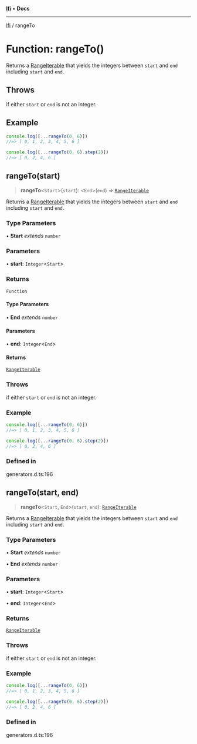 [**lfi**](../readme.md) • **Docs**

***

[lfi](../globals.md) / rangeTo

# Function: rangeTo()

Returns a [RangeIterable](../type-aliases/RangeIterable.md) that yields the integers between `start` and
`end` including `start` and `end`.

## Throws

if either `start` or `end` is not an integer.

## Example

```js
console.log([...rangeTo(0, 6)])
//=> [ 0, 1, 2, 3, 4, 5, 6 ]

console.log([...rangeTo(0, 6).step(2)])
//=> [ 0, 2, 4, 6 ]
```

## rangeTo(start)

> **rangeTo**\<`Start`\>(`start`): \<`End`\>(`end`) => [`RangeIterable`](../type-aliases/RangeIterable.md)

Returns a [RangeIterable](../type-aliases/RangeIterable.md) that yields the integers between `start` and
`end` including `start` and `end`.

### Type Parameters

• **Start** *extends* `number`

### Parameters

• **start**: `Integer`\<`Start`\>

### Returns

`Function`

#### Type Parameters

• **End** *extends* `number`

#### Parameters

• **end**: `Integer`\<`End`\>

#### Returns

[`RangeIterable`](../type-aliases/RangeIterable.md)

### Throws

if either `start` or `end` is not an integer.

### Example

```js
console.log([...rangeTo(0, 6)])
//=> [ 0, 1, 2, 3, 4, 5, 6 ]

console.log([...rangeTo(0, 6).step(2)])
//=> [ 0, 2, 4, 6 ]
```

### Defined in

generators.d.ts:196

## rangeTo(start, end)

> **rangeTo**\<`Start`, `End`\>(`start`, `end`): [`RangeIterable`](../type-aliases/RangeIterable.md)

Returns a [RangeIterable](../type-aliases/RangeIterable.md) that yields the integers between `start` and
`end` including `start` and `end`.

### Type Parameters

• **Start** *extends* `number`

• **End** *extends* `number`

### Parameters

• **start**: `Integer`\<`Start`\>

• **end**: `Integer`\<`End`\>

### Returns

[`RangeIterable`](../type-aliases/RangeIterable.md)

### Throws

if either `start` or `end` is not an integer.

### Example

```js
console.log([...rangeTo(0, 6)])
//=> [ 0, 1, 2, 3, 4, 5, 6 ]

console.log([...rangeTo(0, 6).step(2)])
//=> [ 0, 2, 4, 6 ]
```

### Defined in

generators.d.ts:196
